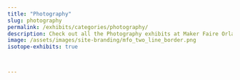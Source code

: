 ```yaml
---
title: "Photography"
slug: photography
permalink: /exhibits/categories/photography/
description: Check out all the Photography exhibits at Maker Faire Orlando!
image: /assets/images/site-branding/mfo_two_line_border.png
isotope-exhibits: true



---
```

